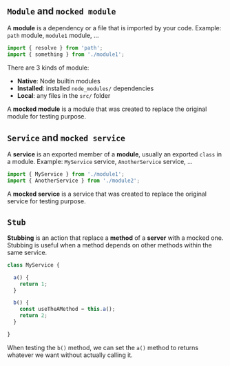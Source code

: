 ## `Module` and `mocked module`

A **module** is a dependency or a file that is imported by your code. Example: `path` module, `module1` module, ...

```ts
import { resolve } from 'path';
import { something } from './module1';
```

There are 3 kinds of module:

- **Native**: Node builtin modules
- **Installed**: installed `node_modules/` dependencies
- **Local**: any files in the `src/` folder

A **mocked module** is a module that was created to replace the original module for testing purpose.

## `Service` and `mocked service`

A **service** is an exported member of a **module**, usually an exported `class` in a module. Example: `MyService` service, `AnotherService` service, ...

```ts
import { MyService } from './module1';
import { AnotherService } from './module2';
```

A **mocked service** is a service that was created to replace the original service for testing purpose.

## `Stub`

**Stubbing** is an action that replace a **method** of a **server** with a mocked one. Stubbing is useful when a method depends on other methods within the same service.

```ts
class MyService {

  a() {
    return 1;
  }

  b() {
    const useTheAMethod = this.a();
    return 2;
  }

}
```

When testing the `b()` method, we can  set the `a()` method to returns whatever we want without actually calling it.
